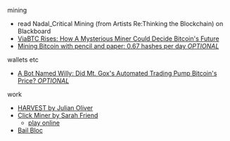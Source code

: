 mining
+ read Nadal_Critical Mining (from Artists Re:Thinking the Blockchain) on Blackboard
+ [ViaBTC Rises: How A Mysterious Miner Could Decide Bitcoin's Future](https://www.coindesk.com/viabtc-mystery-miner-bitcoin-scaling-future/)
+ [Mining Bitcoin with pencil and paper: 0.67 hashes per day *OPTIONAL*](http://www.righto.com/2014/09/mining-bitcoin-with-pencil-and-paper.html)

wallets etc
+ [A Bot Named Willy: Did Mt. Gox's Automated Trading Pump Bitcoin's Price? *OPTIONAL*](https://www.coindesk.com/bot-named-willy-did-mt-goxs-automated-trading-pump-bitcoin-price/)

work
+ [HARVEST by Julian Oliver](https://julianoliver.com/output/harvest)
+ [Click Miner by Sarah Friend](http://www.statemachines.eu/projects/clickmine-by-s-friend/)
  + [play online](https://clickmine.click/)
+ [Bail Bloc](https://bailbloc.thenewinquiry.com/)
